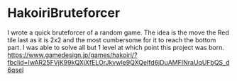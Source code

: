 # HakoiriBruteforcer

I wrote a quick bruteforcer of a random game. The idea is the move the Red tile last as it is 2x2 and the most cumbersome for it to reach the bottom part.
I was able to solve all but 1 level at which point this project was born.
https://www.gamedesign.jp/games/hakoiri/?fbclid=IwAR25FVjK99kQXjXfELOrJkvwle9QXQeIfd6jDuAMFINraUqUFbQS_d6qseI
